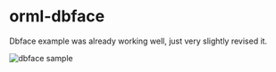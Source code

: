 # orml-dbface

Dbface example was already working well, just very slightly revised it.

![dbface sample](https://github.com/marcoshier/openrndr-ml/tree/main/orml-dbface)

